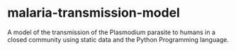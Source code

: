 # malaria-transmission-model
A model of the transmission of the Plasmodium parasite to humans in a closed community using static data and the Python Programming language.
